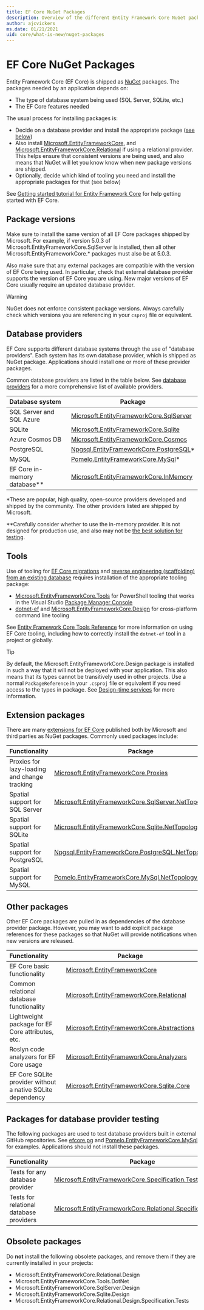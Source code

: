 ```yaml
---
title: EF Core NuGet Packages
description: Overview of the different Entity Framework Core NuGet packages
author: ajcvickers
ms.date: 01/21/2021
uid: core/what-is-new/nuget-packages
---
```


# EF Core NuGet Packages

Entity Framework Core (EF Core) is shipped as [NuGet](https://www.nuget.org/) packages. The packages needed by an application depends on:

- The type of database system being used (SQL Server, SQLite, etc.)
- The EF Core features needed

The usual process for installing packages is:

- Decide on a database provider and install the appropriate package ([see below](#database-providers))
- Also install [Microsoft.EntityFrameworkCore](https://www.nuget.org/packages/Microsoft.EntityFrameworkCore/), and [Microsoft.EntityFrameworkCore.Relational](https://www.nuget.org/packages/Microsoft.EntityFrameworkCore.Relational/) if using a relational provider. This helps ensure that consistent versions are being used, and also means that NuGet will let you know know when new package versions are shipped.
- Optionally, decide which kind of tooling you need and install the appropriate packages for that (see below)

See [Getting started tutorial for Entity Framework Core](xref:core/get-started/overview/first-app) for help getting started with EF Core.

## Package versions

Make sure to install the same version of all EF Core packages shipped by Microsoft. For example, if version 5.0.3 of Microsoft.EntityFrameworkCore.SqlServer is installed, then all other Microsoft.EntityFrameworkCore.* packages must also be at 5.0.3.

Also make sure that any external packages are compatible with the version of EF Core being used. In particular, check that external database provider supports the version of EF Core you are using. New major versions of EF Core usually require an updated database provider.

> [!WARNING]
> NuGet does not enforce consistent package versions. Always carefully check which versions you are referencing in your `csproj` file or equivalent.

## Database providers

EF Core supports different database systems through the use of "database providers". Each system has its own database provider, which is shipped as NuGet package. Applications should install one or more of these provider packages.

Common database providers are listed in the table below. See [database providers](xref:core/providers/index) for a more comprehensive list of available providers.

| Database system                   | Package
|:----------------------------------|----------------------
| SQL Server and SQL Azure          | [Microsoft.EntityFrameworkCore.SqlServer](https://www.nuget.org/packages/Microsoft.EntityFrameworkCore.SqlServer)
| SQLite                            | [Microsoft.EntityFrameworkCore.Sqlite](https://www.nuget.org/packages/Microsoft.EntityFrameworkCore.Sqlite)
| Azure Cosmos DB                   | [Microsoft.EntityFrameworkCore.Cosmos](https://www.nuget.org/packages/Microsoft.EntityFrameworkCore.Cosmos)
| PostgreSQL                        | [Npgsql.EntityFrameworkCore.PostgreSQL](https://www.nuget.org/packages/Npgsql.EntityFrameworkCore.PostgreSQL/)*
| MySQL                             | [Pomelo.EntityFrameworkCore.MySql](https://www.nuget.org/packages/Pomelo.EntityFrameworkCore.MySql/)*
| EF Core in-memory database**      | [Microsoft.EntityFrameworkCore.InMemory](https://www.nuget.org/packages/Microsoft.EntityFrameworkCore.InMemory)

*These are popular, high quality, open-source providers developed and shipped by the community. The other providers listed are shipped by Microsoft.

**Carefully consider whether to use the in-memory provider. It is not designed for production use, and also may not be [the best solution for testing](xref:core/testing/index).

## Tools

Use of tooling for [EF Core migrations](xref:core/managing-schemas/migrations/index) and [reverse engineering (scaffolding) from an existing database](xref:core/managing-schemas/scaffolding) requires installation of the appropriate tooling package:

- [Microsoft.EntityFrameworkCore.Tools](https://www.nuget.org/packages/Microsoft.EntityFrameworkCore.Tools/) for PowerShell tooling that works in the Visual Studio [Package Manager Console](/nuget/consume-packages/install-use-packages-powershell)
- [dotnet-ef](https://www.nuget.org/packages/dotnet-ef/) and [Microsoft.EntityFrameworkCore.Design](https://www.nuget.org/packages/Microsoft.EntityFrameworkCore.Design/) for cross-platform command line tooling

See [Entity Framework Core Tools Reference](xref:core/cli/index) for more information on using EF Core tooling, including how to correctly install the `dotnet-ef` tool in a project or globally.

> [!TIP]
> By default, the Microsoft.EntityFrameworkCore.Design package is installed in such a way that it will not be deployed with your application. This also means that its types cannot be transitively used in other projects. Use a normal `PackageReference` in your `.csproj` file or equivalent if you need access to the types in package. See [Design-time services](xref:core/cli/services) for more information.

## Extension packages

There are many [extensions for EF Core](xref:core/extensions/index) published both by Microsoft and third parties as NuGet packages. Commonly used packages include:

| Functionality                                | Package | Additional dependencies
|:---------------------------------------------|---------|------------------------
| Proxies for lazy-loading and change tracking | [Microsoft.EntityFrameworkCore.Proxies](https://www.nuget.org/packages/Microsoft.EntityFrameworkCore.Proxies/) | [Castle.Core](https://www.nuget.org/packages/Castle.Core/)
| Spatial support for SQL Server               | [Microsoft.EntityFrameworkCore.SqlServer.NetTopologySuite](https://www.nuget.org/packages/Microsoft.EntityFrameworkCore.Sqlite.NetTopologySuite/) | [NetTopologySuite](https://www.nuget.org/packages/NetTopologySuite/) and [NetTopologySuite.IO.SqlServerBytes](https://www.nuget.org/packages/NetTopologySuite.IO.SqlServerBytes/)
| Spatial support for SQLite                   | [Microsoft.EntityFrameworkCore.Sqlite.NetTopologySuite](https://www.nuget.org/packages/Microsoft.EntityFrameworkCore.Sqlite.NetTopologySuite/) | [NetTopologySuite](https://www.nuget.org/packages/NetTopologySuite/) and [NetTopologySuite.IO.SpatiaLite](https://www.nuget.org/packages/NetTopologySuite.IO.SpatiaLite/)
| Spatial support for PostgreSQL               | [Npgsql.EntityFrameworkCore.PostgreSQL.NetTopologySuite](https://www.nuget.org/packages/Npgsql.EntityFrameworkCore.PostgreSQL.NetTopologySuite) | [NetTopologySuite](https://www.nuget.org/packages/NetTopologySuite/) and [NetTopologySuite.IO.PostGIS](https://www.nuget.org/packages/NetTopologySuite.IO.PostGIS/) (via [Npgsql.NetTopologySuite](https://www.nuget.org/packages/Npgsql.NetTopologySuite/))
| Spatial support for MySQL                    | [Pomelo.EntityFrameworkCore.MySql.NetTopologySuite](https://www.nuget.org/packages/Pomelo.EntityFrameworkCore.MySql.NetTopologySuite) | [NetTopologySuite](https://www.nuget.org/packages/NetTopologySuite/)

## Other packages

Other EF Core packages are pulled in as dependencies of the database provider package. However, you may want to add explicit package references for these packages so that NuGet will provide notifications when new versions are released.

| Functionality                                              | Package
|:-----------------------------------------------------------|--------
| EF Core basic functionality                                | [Microsoft.EntityFrameworkCore](https://www.nuget.org/packages/Microsoft.EntityFrameworkCore/)
| Common relational database functionality                   | [Microsoft.EntityFrameworkCore.Relational](https://www.nuget.org/packages/Microsoft.EntityFrameworkCore.Relational/)
| Lightweight package for EF Core attributes, etc.           | [Microsoft.EntityFrameworkCore.Abstractions](https://www.nuget.org/packages/Microsoft.EntityFrameworkCore.Abstractions/)
| Roslyn code analyzers for EF Core usage                    | [Microsoft.EntityFrameworkCore.Analyzers](https://www.nuget.org/packages/Microsoft.EntityFrameworkCore.Analyzers/)
| EF Core SQLite provider without a native SQLite dependency | [Microsoft.EntityFrameworkCore.Sqlite.Core](https://www.nuget.org/packages/Microsoft.EntityFrameworkCore.Sqlite.Core/)

## Packages for database provider testing

The following packages are used to test database providers built in external GitHub repositories. See [efcore.pg](https://github.com/npgsql/efcore.pg) and [Pomelo.EntityFrameworkCore.MySql](https://github.com/PomeloFoundation/Pomelo.EntityFrameworkCore.MySql) for examples. Applications should not install these packages.

| Functionality                                              | Package
|:-----------------------------------------------------------|--------
| Tests for any database provider                            | [Microsoft.EntityFrameworkCore.Specification.Tests](https://www.nuget.org/packages/Microsoft.EntityFrameworkCore.Specification.Tests/)
| Tests for relational database providers                    | [Microsoft.EntityFrameworkCore.Relational.Specification.Tests](https://www.nuget.org/packages/Microsoft.EntityFrameworkCore.Relational.Specification.Tests/)

## Obsolete packages

Do **not** install the following obsolete packages, and remove them if they are currently installed in your projects:

- Microsoft.EntityFrameworkCore.Relational.Design
- Microsoft.EntityFrameworkCore.Tools.DotNet
- Microsoft.EntityFrameworkCore.SqlServer.Design
- Microsoft.EntityFrameworkCore.Sqlite.Design
- Microsoft.EntityFrameworkCore.Relational.Design.Specification.Tests
